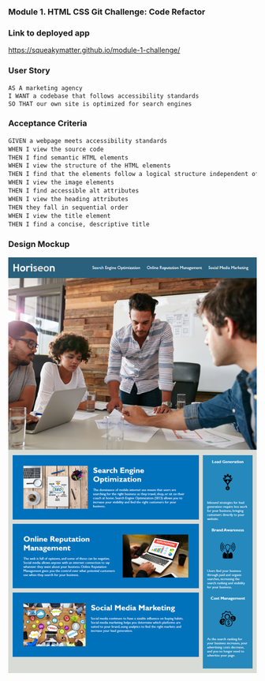 ### Module 1. HTML CSS Git Challenge: Code Refactor

### Link to deployed app
https://squeakymatter.github.io/module-1-challenge/

### User Story

```
AS A marketing agency
I WANT a codebase that follows accessibility standards
SO THAT our own site is optimized for search engines
```

### Acceptance Criteria

```markdown
GIVEN a webpage meets accessibility standards
WHEN I view the source code
THEN I find semantic HTML elements
WHEN I view the structure of the HTML elements
THEN I find that the elements follow a logical structure independent of styling and positioning
WHEN I view the image elements
THEN I find accessible alt attributes
WHEN I view the heading attributes
THEN they fall in sequential order
WHEN I view the title element
THEN I find a concise, descriptive title
```
### Design Mockup

![Design mockup](./mockup.png)
